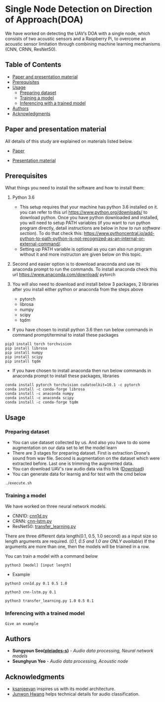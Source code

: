 # Single Node Detection on Direction of Approach(DOA)

We have worked on detecting the UAV’s DOA with a single node, which consists of two acoustic sensors and a Raspberry Pi, to overcome an acoustic sensor limitation through combining machine learning mechanisms (CNN, CRNN, ResNet50).

## Table of Contents

- [Paper and presentation material](#paper-and-presentation-material)
- [Prerequisites](#prerequisites)
- [Usage](#usage)
  * [Preparing dataset](#preparing-dataset)
  * [Training a model](#training-a-model)
  * [Inferencing with a trained model](#inferencing-with-a-trained-model)
- [Authors](#authors)
- [Acknowledgments](#acknowledgments)

## Paper and presentation material
All details of this study are explained on materials listed below.
* [Paper](https://drive.google.com/open?id=1hsRaTrgqBGXRUGHPR9OH9D8tZbOcwYst "paper link")

* [Presentation material](https://drive.google.com/open?id=1gxR1evrUhUNqPMxn_eckKDMqFEDJ8CZC "presentation link")

## Prerequisites

What things you need to install the software and how to install them:

1. Python 3.6 
   - This setup requires that your machine has python 3.6 installed on it. you can refer to this url https://www.python.org/downloads/ to download python. Once you have python downloaded and installed, you will need to setup PATH variables (if you want to run python program directly, detail instructions are below in *how to run software section*). To do that check this: https://www.pythoncentral.io/add-python-to-path-python-is-not-recognized-as-an-internal-or-external-command/.  
   - Setting up PATH variable is optional as you can also run program without it and more instructon are given below on this topic. 
   
2. Second and easier option is to download anaconda and use its anaconda prompt to run the commands. To install anaconda check this url https://www.anaconda.com/download/
pytorch
3. You will also need to download and install below 3 packages, 2 libraries after you install either python or anaconda from the steps above
   - pytorch 
   - librosa
   - numpy
   - scipy
   - tqdm
   
  - If you have chosen to install python 3.6 then run below commands in command prompt/terminal to install these packages
   ```
   pip3 install torch torchvision
   pip install librosa
   pip install numpy
   pip install scipy
   pip install tqdm
   ```
   - If you have chosen to install anaconda then run below commands in anaconda prompt to install these packages, libraries
   ```
   conda install pytorch torchvision cudatoolkit=10.1 -c pytorch
   conda install -c conda-forge librosa
   conda install -c anaconda numpy
   conda install -c anaconda scipy
   conda install -c conda-forge tqdm
   ```   

## Usage

### Preparing dataset
 - You can use dataset collected by us. And also you have to do some augmentation on our data set to let the model learn
 - There are 3 stages for preparing dataset. First is extraction Drone's sound from wav file. Second is augmentation on the dataset which were extracted before. Last one is trimming the augmented data.
 - You can download UAV's raw audio data via this link ([Download](https://drive.google.com/open?id=1Ywlhga3Ak7Ep54mcfuoQ35kijVbK5aWU))
 - You can generate data for learnig and for test with the cmd below
```
./execute.sh
```

### Training a model

We have worked on three neural network models.

- CNN1D: [cnn1d.py](https://github.com/pleiades-s/drone_detector/blob/master/drone_detector/code/cnn1d.py)
- CRNN: [cnn-lstm.py](https://github.com/pleiades-s/drone_detector/blob/master/drone_detector/code/cnn-lstm.py)
- ResNet50: [transfer_learning.py](https://github.com/pleiades-s/drone_detector/blob/master/drone_detector/code/transfer_learning.py)

There are three different data length(0.1, 0.5, 1.0 second) as a input size so length arguments are required. 
(*0.1, 0.5 and 1.0 are ONLY available*)
If the arguments are more than one, then the models will be triained in a row.

You can train a model with a command below
```
python3 [model] [input length]
```

* Example
```
python3 cnn1d.py 0.1 0.5 1.0

python3 cnn-lstm.py 0.1

python3 transfer_learning.py 1.0 0.5 0.1
```

### Inferencing with a trained model

```
Give an example
```


## Authors

* **Sungyoun Seo([pleiades-s](https://github.com/pleiades-s/))** - *Audio data processing, Neural network models*
* **Seunghyun Yeo** - *Audio data processing, Acoustic node*

## Acknowledgments

* [ksanjeevan](https://github.com/ksanjeevan/crnn-audio-classification) inspires us with its model architecture.
* [Junwon Hwang](https://github.com/nuxlear?tab=overview&org=keras-team&from=2018-12-01&to=2018-12-31) helps technical details for audio classification.
